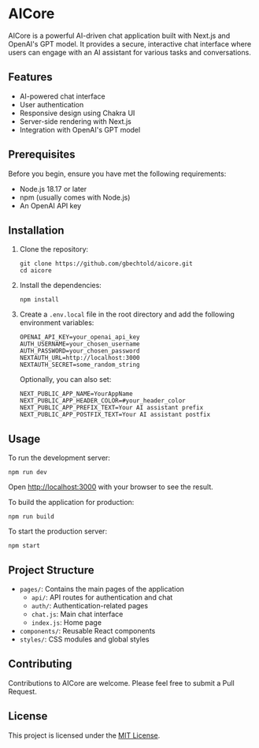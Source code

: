 # AICore

AICore is a powerful AI-driven chat application built with Next.js and OpenAI's GPT model. It provides a secure, interactive chat interface where users can engage with an AI assistant for various tasks and conversations.

## Features

- AI-powered chat interface
- User authentication
- Responsive design using Chakra UI
- Server-side rendering with Next.js
- Integration with OpenAI's GPT model

## Prerequisites

Before you begin, ensure you have met the following requirements:

- Node.js 18.17 or later
- npm (usually comes with Node.js)
- An OpenAI API key

## Installation

1. Clone the repository:

   ```
   git clone https://github.com/gbechtold/aicore.git
   cd aicore
   ```

2. Install the dependencies:

   ```
   npm install
   ```

3. Create a `.env.local` file in the root directory and add the following environment variables:

   ```
   OPENAI_API_KEY=your_openai_api_key
   AUTH_USERNAME=your_chosen_username
   AUTH_PASSWORD=your_chosen_password
   NEXTAUTH_URL=http://localhost:3000
   NEXTAUTH_SECRET=some_random_string
   ```

   Optionally, you can also set:

   ```
   NEXT_PUBLIC_APP_NAME=YourAppName
   NEXT_PUBLIC_APP_HEADER_COLOR=#your_header_color
   NEXT_PUBLIC_APP_PREFIX_TEXT=Your AI assistant prefix
   NEXT_PUBLIC_APP_POSTFIX_TEXT=Your AI assistant postfix
   ```

## Usage

To run the development server:

```
npm run dev
```

Open [http://localhost:3000](http://localhost:3000) with your browser to see the result.

To build the application for production:

```
npm run build
```

To start the production server:

```
npm start
```

## Project Structure

- `pages/`: Contains the main pages of the application
  - `api/`: API routes for authentication and chat
  - `auth/`: Authentication-related pages
  - `chat.js`: Main chat interface
  - `index.js`: Home page
- `components/`: Reusable React components
- `styles/`: CSS modules and global styles

## Contributing

Contributions to AICore are welcome. Please feel free to submit a Pull Request.

## License

This project is licensed under the [MIT License](https://opensource.org/licenses/MIT).
